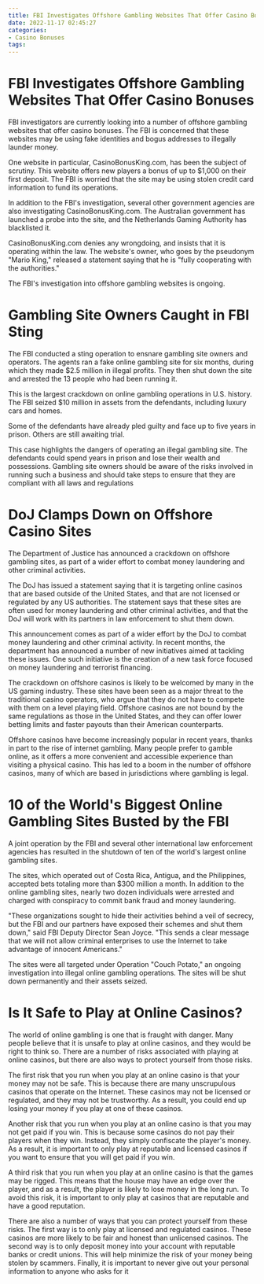 ```yaml
---
title: FBI Investigates Offshore Gambling Websites That Offer Casino Bonuses
date: 2022-11-17 02:45:27
categories:
- Casino Bonuses
tags:
---
```



#  FBI Investigates Offshore Gambling Websites That Offer Casino Bonuses

FBI investigators are currently looking into a number of offshore gambling websites that offer casino bonuses. The FBI is concerned that these websites may be using fake identities and bogus addresses to illegally launder money.

One website in particular, CasinoBonusKing.com, has been the subject of scrutiny. This website offers new players a bonus of up to $1,000 on their first deposit. The FBI is worried that the site may be using stolen credit card information to fund its operations.

In addition to the FBI's investigation, several other government agencies are also investigating CasinoBonusKing.com. The Australian government has launched a probe into the site, and the Netherlands Gaming Authority has blacklisted it.

CasinoBonusKing.com denies any wrongdoing, and insists that it is operating within the law. The website's owner, who goes by the pseudonym "Mario King," released a statement saying that he is "fully cooperating with the authorities."

The FBI's investigation into offshore gambling websites is ongoing.

#  Gambling Site Owners Caught in FBI Sting

The FBI conducted a sting operation to ensnare gambling site owners and operators. The agents ran a fake online gambling site for six months, during which they made $2.5 million in illegal profits. They then shut down the site and arrested the 13 people who had been running it.

This is the largest crackdown on online gambling operations in U.S. history. The FBI seized $10 million in assets from the defendants, including luxury cars and homes.

Some of the defendants have already pled guilty and face up to five years in prison. Others are still awaiting trial.

This case highlights the dangers of operating an illegal gambling site. The defendants could spend years in prison and lose their wealth and possessions. Gambling site owners should be aware of the risks involved in running such a business and should take steps to ensure that they are compliant with all laws and regulations

#  DoJ Clamps Down on Offshore Casino Sites

The Department of Justice has announced a crackdown on offshore gambling sites, as part of a wider effort to combat money laundering and other criminal activities.

The DoJ has issued a statement saying that it is targeting online casinos that are based outside of the United States, and that are not licensed or regulated by any US authorities. The statement says that these sites are often used for money laundering and other criminal activities, and that the DoJ will work with its partners in law enforcement to shut them down.

This announcement comes as part of a wider effort by the DoJ to combat money laundering and other criminal activity. In recent months, the department has announced a number of new initiatives aimed at tackling these issues. One such initiative is the creation of a new task force focused on money laundering and terrorist financing.

The crackdown on offshore casinos is likely to be welcomed by many in the US gaming industry. These sites have been seen as a major threat to the traditional casino operators, who argue that they do not have to compete with them on a level playing field. Offshore casinos are not bound by the same regulations as those in the United States, and they can offer lower betting limits and faster payouts than their American counterparts.

Offshore casinos have become increasingly popular in recent years, thanks in part to the rise of internet gambling. Many people prefer to gamble online, as it offers a more convenient and accessible experience than visiting a physical casino. This has led to a boom in the number of offshore casinos, many of which are based in jurisdictions where gambling is legal.

#  10 of the World's Biggest Online Gambling Sites Busted by the FBI

A joint operation by the FBI and several other international law enforcement agencies has resulted in the shutdown of ten of the world's largest online gambling sites.

The sites, which operated out of Costa Rica, Antigua, and the Philippines, accepted bets totaling more than $300 million a month. In addition to the online gambling sites, nearly two dozen individuals were arrested and charged with conspiracy to commit bank fraud and money laundering.

"These organizations sought to hide their activities behind a veil of secrecy, but the FBI and our partners have exposed their schemes and shut them down," said FBI Deputy Director Sean Joyce. "This sends a clear message that we will not allow criminal enterprises to use the Internet to take advantage of innocent Americans."

The sites were all targeted under Operation "Couch Potato," an ongoing investigation into illegal online gambling operations. The sites will be shut down permanently and their assets seized.

#  Is It Safe to Play at Online Casinos?

The world of online gambling is one that is fraught with danger. Many people believe that it is unsafe to play at online casinos, and they would be right to think so. There are a number of risks associated with playing at online casinos, but there are also ways to protect yourself from those risks.

The first risk that you run when you play at an online casino is that your money may not be safe. This is because there are many unscrupulous casinos that operate on the Internet. These casinos may not be licensed or regulated, and they may not be trustworthy. As a result, you could end up losing your money if you play at one of these casinos.

Another risk that you run when you play at an online casino is that you may not get paid if you win. This is because some casinos do not pay their players when they win. Instead, they simply confiscate the player's money. As a result, it is important to only play at reputable and licensed casinos if you want to ensure that you will get paid if you win.

A third risk that you run when you play at an online casino is that the games may be rigged. This means that the house may have an edge over the player, and as a result, the player is likely to lose money in the long run. To avoid this risk, it is important to only play at casinos that are reputable and have a good reputation.

There are also a number of ways that you can protect yourself from these risks. The first way is to only play at licensed and regulated casinos. These casinos are more likely to be fair and honest than unlicensed casinos. The second way is to only deposit money into your account with reputable banks or credit unions. This will help minimize the risk of your money being stolen by scammers. Finally, it is important to never give out your personal information to anyone who asks for it
